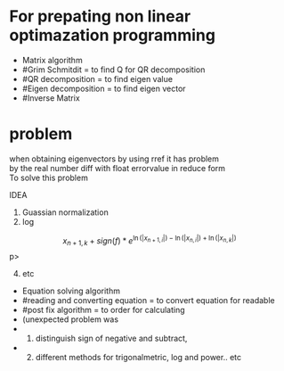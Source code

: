 # For prepating non linear optimazation programming

- Matrix algorithm
- #Grim Schmitdit = to find Q for QR decomposition
- #QR decomposition = to find eigen value
- #Eigen decomposition = to find eigen vector
- #Inverse Matrix

# problem
when obtaining eigenvectors by using rref it has problem\
by the real number diff with float errorvalue in reduce form\
To solve this problem 

IDEA
1.  Guassian normalization 
2.  log


$$x_{n+1,k} + sign(f) * e^{\ln(|x_{n+1,i}|) - \ln(|x_{n,i}|) + \ln(|x_{n,k}|)}$$p>

4.  etc

- Equation solving algorithm 
- #reading and converting equation = to convert equation for readable 
- #post fix algorithm = to order for calculating
- (unexpected problem was 
- 1. distinguish sign of negative and subtract, 
- 2. different methods for trigonalmetric, log and power.. etc
